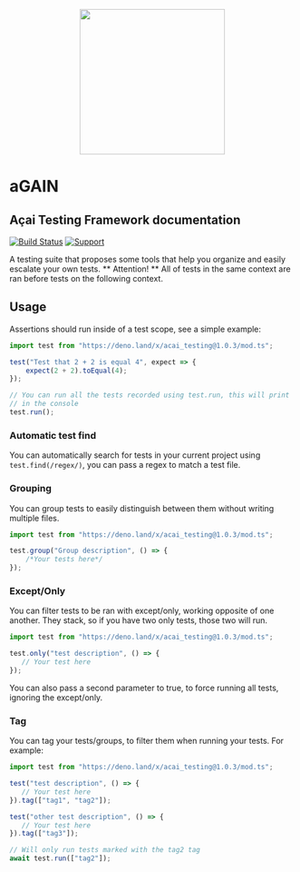 <p align="center"><img src="https://api.aposoftworks.com/storage/image/ehRdFIz6tqiERXID1SIXAeu0mmTBKLdixIXsNj9s.png" width="256"></p>

# aGAIN
## Açai Testing Framework documentation

[![Build Status](https://travis-ci.org/AcaiFramework/tester.svg?branch=production)](https://travis-ci.org/AcaiFramework/tester) [![Support](https://img.shields.io/badge/Patreon-Support-orange.svg?logo=Patreon)](https://www.patreon.com/rafaelcorrea)

A testing suite that proposes some tools that help you organize and easily escalate your own tests. 
** Attention! ** All of tests in the same context are ran before tests on the following context.

## Usage
Assertions should run inside of a test scope, see a simple example:
``` typescript
import test from "https://deno.land/x/acai_testing@1.0.3/mod.ts";

test("Test that 2 + 2 is equal 4", expect => {
	expect(2 + 2).toEqual(4);
});

// You can run all the tests recorded using test.run, this will print
// in the console
test.run();
```

### Automatic test find
You can automatically search for tests in your current project using `test.find(/regex/)`, you can pass a regex to match a test file.

### Grouping
You can group tests to easily distinguish between them without writing multiple files.
``` typescript
import test from "https://deno.land/x/acai_testing@1.0.3/mod.ts";

test.group("Group description", () => {
    /*Your tests here*/ 
});
```

### Except/Only
You can filter tests to be ran with except/only, working opposite of one another. They stack, so if you have two only tests, those two will run.
``` typescript
import test from "https://deno.land/x/acai_testing@1.0.3/mod.ts";

test.only("test description", () => {
   // Your test here 
});
```
You can also pass a second parameter to true, to force running all tests, ignoring the except/only.

### Tag
You can tag your tests/groups, to filter them when running your tests. For example:
``` typescript
import test from "https://deno.land/x/acai_testing@1.0.3/mod.ts";

test("test description", () => {
   // Your test here 
}).tag(["tag1", "tag2"]);

test("other test description", () => {
   // Your test here 
}).tag(["tag3"]);

// Will only run tests marked with the tag2 tag
await test.run(["tag2"]);
```
